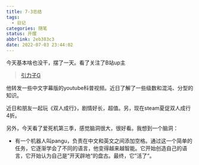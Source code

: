 ```yaml
---
title: 7-3总结
tags:
  - 日记
categories: 随笔
status: 开摆
abbrlink: 2eb383c3
date: 2022-07-03 23:44:02
---
```


今天基本啥也没干，摆了一天。看了关注了B站up主

> [引力子G](https://space.bilibili.com/8065464/?spm_id_from=333.999.0.0)

他转发一些中文字幕版的youtube科普视频。近日了解了一些级数和混沌、分型的知识。

<!-- more -->

近日和朋友一起玩《双人成行》，剧情好长，超值。另，现在steam夏促双人成行4折。

另外，今天看了爱死机第三季，感觉脑洞很大，很好看。我想到一个脑洞：

- 有一个机器人叫pangu，负责在中文和英文之间添加空格。通过这一个简单的任务，它逐渐学会了不同的语言，他变得越来越智能。它开始创造自己的语言，它开始认为自己是”开天辟地“的盘古。最终，它”活了“。
